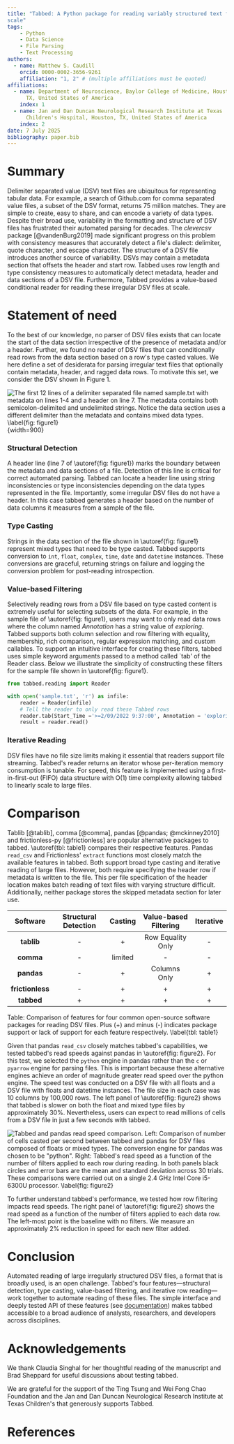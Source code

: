 ```yaml
---
title: "Tabbed: A Python package for reading variably structured text files at
scale"
tags:
    - Python
    - Data Science
    - File Parsing
    - Text Processing
authors:
  - name: Matthew S. Caudill 
    orcid: 0000-0002-3656-9261 
    affiliation: "1, 2" # (multiple affiliations must be quoted) 
affiliations:
  - name: Department of Neuroscience, Baylor College of Medicine, Houston,
      TX, United States of America
    index: 1
  - name: Jan and Dan Duncan Neurological Research Institute at Texas
      Children's Hospital, Houston, TX, United States of America 
    index: 2 
date: 7 July 2025
bibliography: paper.bib
---
```


# Summary
Delimiter separated value (DSV) text files are ubiquitous for representing
tabular data. For example, a search of Github.com for comma separated value
files, a subset of the DSV format, returns 75 million matches. They are simple
to create, easy to share, and can encode a variety of data types. Despite
their broad use, variability in the formatting and structure of DSV files has
frustrated their automated parsing for decades. The *clevercsv* package
[@vandenBurg2019] made significant progress on this problem with consistency
measures that accurately detect a file's dialect: delimiter, quote character,
and escape character. The structure of a DSV file introduces another source of
variability. DSVs may contain a metadata section that offsets the header and
start row. Tabbed uses row length and type consistency measures to automatically
detect metadata, header and data sections of a DSV file. Furthermore, Tabbed
provides a value-based conditional reader for reading these irregular DSV files
at scale.

# Statement of need
To the best of our knowledge, no parser of DSV files exists that can locate the
start of the data section irrespective of the presence of metadata and/or
a header. Further, we found no reader of DSV files that can conditionally read
rows from the data section based on a row's type casted values. We here define
a set of desiderata for parsing irregular text files that optionally contain
metadata, header, and ragged data rows. To motivate this set, we consider
the DSV shown in Figure 1.

![The first 12 lines of a delimiter separated file named *sample.txt* with
metadata on lines 1-4 and a header on line 7. The metadata contains both
semicolon-delimited and undelimited strings. Notice the data section uses
a different delimiter than the metadata and contains mixed data types.
\label{fig: figure1}](figure1.png){width=900}

### Structural Detection
A header line (line 7 of \autoref{fig: figure1}) marks the boundary between the
metadata and data sections of a file.  Detection of this line is critical for
correct automated parsing. Tabbed can locate a header line using string
inconsistencies or type inconsistencies depending on the data types
represented in the file.  Importantly, some irregular DSV files do not have
a header. In this case tabbed  generates a header based on the number of data
columns it measures from a sample of the file.

### Type Casting
Strings in the data section of the file shown in \autoref{fig: figure1}
represent mixed types that need to be type casted. Tabbed supports conversion to
`int`, `float`, `complex`, `time`, `date` and `datetime` instances. These
conversions are graceful, returning strings on failure and logging the
conversion problem for post-reading introspection. 

### Value-based Filtering
Selectively reading rows from a DSV file based on type casted content is
extremely useful for selecting subsets of the data. For example, in the sample
file of \autoref{fig: figure1}, users may want to only read data rows where the
column named *Annotation* has a string value of *exploring*. Tabbed supports
both column selection and row filtering with equality, membership, rich
comparison, regular expression matching, and custom callables. To support an
intuitive interface for creating these filters, tabbed uses simple keyword
arguments passed to a method called `tab' of the Reader class. Below we
illustrate the simplicity of constructing these filters for the sample file
shown in \autoref{fig: figure1}.

```python
from tabbed.reading import Reader

with open('sample.txt', 'r') as infile:
    reader = Reader(infile)
    # Tell the reader to only read these Tabbed rows
    reader.tab(Start_Time ='>=2/09/2022 9:37:00', Annotation = 'exploring')
    result = reader.read()
```

### Iterative Reading
DSV files have no file size limits making it essential that readers support file
streaming. Tabbed's reader returns an iterator whose per-iteration memory
consumption is tunable. For speed, this feature is implemented using
a first-in-first-out (FIFO) data structure with O(1) time complexity allowing
tabbed to linearly scale to large files. 

# Comparison
Tablib [@tablib], comma [@comma], pandas [@pandas; @mckinney2010] and frictionless-py
[@frictionless] are popular alternative packages to tabbed. \autoref{tbl:
table1} compares their respective features. Pandas `read_csv` and Frictionless'
`extract` functions most closely match the available features in tabbed. Both
support broad type casting and iterative reading of large files. However, both
require specifying the header row if metadata is written to the file. This per
file specification of the header location makes batch reading of text files with
varying structure difficult. Additionally, neither package stores the skipped
metadata section for later use.

|   **Software**   | **Structural Detection** | **Casting** | **Value-based Filtering** | **Iterative** |
|:----------------:|:------------------------:|:-----------:|:-------------------------:|:-------------:|
|    **tablib**    |             -            |      +      |     Row Equality Only     |       -       |
|     **comma**    |             -            |   limited   |             -             |       -       |
|    **pandas**    |             -            |      +      |        Columns Only       |       +       |
| **frictionless** |             -            |      +      |             +             |       +       |
|    **tabbed**    |             +            |      +      |             +             |       +       |

Table: Comparison of features for four common open-source software packages for
reading DSV files. Plus (+) and minus (-) indicates package support or lack of
support for each feature respectively. \label{tbl: table1}

Given that pandas `read_csv` closely matches tabbed's capabilities, we
tested tabbed's read speeds against pandas in \autoref{fig: figure2}. For this
test, we selected the `python` engine in pandas rather than the `c` or `pyarrow`
engine for parsing files. This is important because these alternative engines
achieve an order of magnitude greater read speed over the python engine.  The
speed test was conducted on a DSV file with all floats and a DSV file with
floats and datetime instances. The file size in each case was 10 columns by
100,000 rows. The left panel of \autoref{fig: figure2} shows that tabbed is
slower on both the float and mixed type files by approximately 30%.
Nevertheless, users can expect to read millions of cells from a DSV file in just
a few seconds with tabbed.

![Tabbed and pandas read speed comparison. Left: Comparison of number of cells
casted per second between tabbed and pandas for DSV files composed of floats
or mixed types. The conversion engine for pandas was chosen to be
"python". Right: Tabbed's read speed as a function of the number of filters
applied to each row during reading. In both panels black circles and error bars
are the mean and standard deviation across 30 trials. These comparisons were
carried out on a single 2.4 GHz Intel Core i5-6300U processor. \label{fig:
figure2}](figure2.png)

To further understand tabbed's performance, we tested how row filtering impacts
read speeds.  The right panel of \autoref{fig: figure2} shows the read speed
as a function of the number of filters applied to each data row. The left-most
point is the baseline with no filters. We measure an approximately 2% reduction
in speed for each new filter added.

# Conclusion
Automated reading of large irregularly structured DSV files, a format that is
broadly used, is an open challenge. Tabbed's four features—structural
detection, type casting, value-based filtering, and iterative row reading—work
together to automate reading of these files. The simple interface and deeply
tested API of these features (see [documentation](
https://mscaudill.github.io/tabbed/)) makes tabbed accessible to a broad
audience of analysts, researchers, and developers across disciplines.

# Acknowledgements
We thank Claudia Singhal for her thoughtful reading of the manuscript and Brad
Sheppard for useful discussions about testing tabbed.

We are grateful for the support of the Ting Tsung and Wei Fong Chao Foundation
and the Jan and Dan Duncan Neurological Research Institute at Texas Children's
that generously supports Tabbed.

# References

